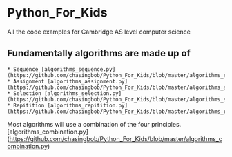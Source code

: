 # Python_For_Kids
All the code examples for Cambridge AS level computer science

## Fundamentally algorithms are made up of 
    * Sequence [algorithms_sequence.py] (https://github.com/chasingbob/Python_For_Kids/blob/master/algorithms_sequence.py)
    * Assignment [algorithms_assignment.py] (https://github.com/chasingbob/Python_For_Kids/blob/master/algorithms_assignment.py)
    * Selection [algorithms_selection.py] (https://github.com/chasingbob/Python_For_Kids/blob/master/algorithms_selection.py)
    * Repitition [algorithms_repitition.py] (https://github.com/chasingbob/Python_For_Kids/blob/master/algorithms_repitition.py)

Most algorithms will use a combination of the four principles. [algorithms_combination.py] (https://github.com/chasingbob/Python_For_Kids/blob/master/algorithms_combination.py)
